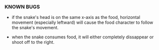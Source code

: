 ### KNOWN BUGS

* if the snake's head is on the same x-axis as the food, horizontal movement (especially leftward) will cause the food character to follow the snake's movement.

* when the snake consumes food, it will either completely dissappear or shoot off to the right.
